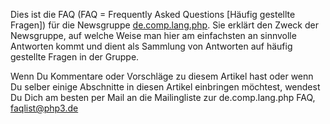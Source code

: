 Dies ist die FAQ (FAQ = Frequently Asked Questions [Häufig gestellte Fragen]) für die Newsgruppe
[de.comp.lang.php](https://groups.google.com/forum/#!forum/de.comp.lang.php).
Sie erklärt den Zweck der Newsgruppe, auf welche Weise man hier am einfachsten an sinnvolle Antworten
kommt und dient als Sammlung von Antworten auf häufig gestellte Fragen in der Gruppe.

Wenn Du Kommentare oder Vorschläge zu diesem Artikel hast oder wenn Du selber einige Abschnitte in
diesen Artikel einbringen möchtest, wendest Du Dich am besten per Mail an die Mailingliste zur
de.comp.lang.php FAQ, [faqlist@php3.de](mailto:faqlist@php3.de")